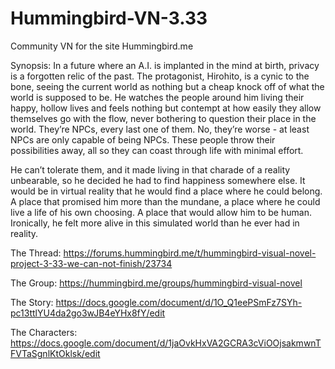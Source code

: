 # Hummingbird-VN-3.33

Community VN for the site Hummingbird.me

Synopsis:
In a future where an A.I. is implanted in the mind at birth, privacy is a forgotten relic of the past. The protagonist, Hirohito, is a cynic to the bone, seeing the current world as nothing but a cheap knock off of what the world is supposed to be. He watches the people around him living their happy, hollow lives and feels nothing but contempt at how easily they allow themselves go with the flow, never bothering to question their place in the world. They’re NPCs, every last one of them. No, they’re worse - at least NPCs are only capable of being NPCs. These people throw their possibilities away, all so they can coast through life with minimal effort.

He can’t tolerate them, and it made living in that charade of a reality unbearable, so he decided he had to find happiness somewhere else. It would be in virtual reality that he would find a place where he could belong. A place that promised him more than the mundane, a place where he could live a life of his own choosing. A place that would allow him to be human. Ironically, he felt more alive in this simulated world than he ever had in reality.

The Thread:
https://forums.hummingbird.me/t/hummingbird-visual-novel-project-3-33-we-can-not-finish/23734

The Group:
https://hummingbird.me/groups/hummingbird-visual-novel

The Story:
https://docs.google.com/document/d/1O_Q1eePSmFz7SYh-pc13ttlYU4da2go3wJB4eYHx8fY/edit

The Characters:
https://docs.google.com/document/d/1jaOvkHxVA2GCRA3cViOOjsakmwnTFVTaSgnlKtOklsk/edit
